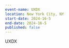 ```yaml
---
event-name: UXDX
location: New York City, NY 
start-date: 2024-16-5
end-date: 2024-16-5
published: false
---
```


UXDX
